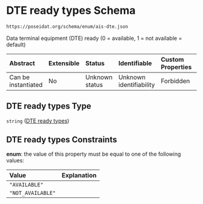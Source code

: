 # DTE ready types Schema

```txt
https://poseidat.org/schema/enum/ais-dte.json
```

Data terminal equipment (DTE) ready (0 = available, 1 = not available = default)

| Abstract            | Extensible | Status         | Identifiable            | Custom Properties | Additional Properties | Access Restrictions | Defined In                                                       |
| :------------------ | :--------- | :------------- | :---------------------- | :---------------- | :-------------------- | :------------------ | :--------------------------------------------------------------- |
| Can be instantiated | No         | Unknown status | Unknown identifiability | Forbidden         | Allowed               | none                | [ais-dte.json](schemas/enum/ais-dte.json "open original schema") |

## DTE ready types Type

`string` ([DTE ready types](ais-dte.md))

## DTE ready types Constraints

**enum**: the value of this property must be equal to one of the following values:

| Value             | Explanation |
| :---------------- | :---------- |
| `"AVAILABLE"`     |             |
| `"NOT_AVAILABLE"` |             |

